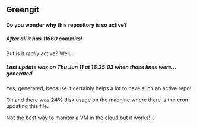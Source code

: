 ## Greengit

#### Do you wonder why this repository is so active?

##### After all it has 11660 commits!

But is it *really* active? Well...

##### Last update was on Thu Jun 11 at 16:25:02 when those lines were... generated

Yes, generated, because it certainly helps a lot to have such an active repo!

Oh and there was **24%** disk usage on the machine
where there is the cron updating this file.

Not the best way to monitor a VM in the cloud but it works! :)
